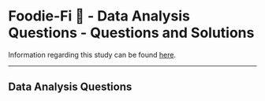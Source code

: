 # Foodie-Fi :avocado: - Data Analysis Questions - Questions and Solutions

Information regarding this study can be found [here](https://github.com/rodrigueslara/8-week-sql-challenge/blob/main/Case%20Study%20%233%20-%20Foodie-Fi/README.md).

---

## Data Analysis Questions
